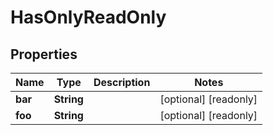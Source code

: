 

# HasOnlyReadOnly


## Properties

Name | Type | Description | Notes
------------ | ------------- | ------------- | -------------
**bar** | **String** |  |  [optional] [readonly]
**foo** | **String** |  |  [optional] [readonly]



